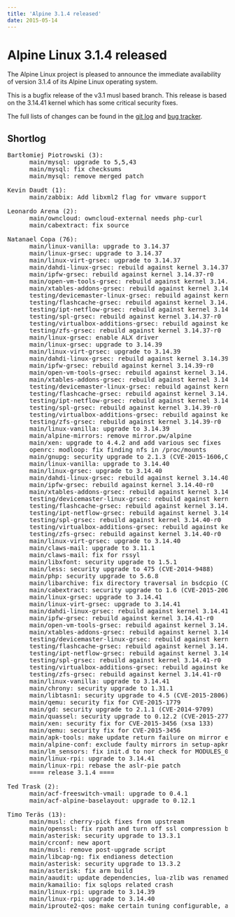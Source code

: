 ```yaml
---
title: 'Alpine 3.1.4 released'
date: 2015-05-14
---
```


Alpine Linux 3.1.4 released
=====================

The Alpine Linux project is pleased to announce the immediate
availability of version 3.1.4 of its Alpine Linux operating system.

This is a bugfix release of the v3.1 musl based branch. This release is
based on the 3.14.41 kernel which has some critical security fixes.

The full lists of changes can be found in the [git
log](http://git.alpinelinux.org/cgit/aports/log/?h=v3.1.4) and [bug
tracker](http://bugs.alpinelinux.org/versions/95).

Shortlog
--------

<pre>
Bartłomiej Piotrowski (3):
      main/mysql: upgrade to 5,5,43
      main/mysql: fix checksums
      main/mysql: remove merged patch

Kevin Daudt (1):
      main/zabbix: Add libxml2 flag for vmware support

Leonardo Arena (2):
      main/owncloud: owncloud-external needs php-curl
      main/cabextract: fix source

Natanael Copa (76):
      main/linux-vanilla: upgrade to 3.14.37
      main/linux-grsec: upgrade to 3.14.37
      main/linux-virt-grsec: ugprade to 3.14.37
      main/dahdi-linux-grsec: rebuild against kernel 3.14.37-r0
      main/ipfw-grsec: rebuild against kernel 3.14.37-r0
      main/open-vm-tools-grsec: rebuild against kernel 3.14.37-r0
      main/xtables-addons-grsec: rebuild against kernel 3.14.37-r0
      testing/devicemaster-linux-grsec: rebuild against kernel 3.14.37-r0
      testing/flashcache-grsec: rebuild against kernel 3.14.37-r0
      testing/ipt-netflow-grsec: rebuild against kernel 3.14.37-r0
      testing/spl-grsec: rebuild against kernel 3.14.37-r0
      testing/virtualbox-additions-grsec: rebuild against kernel 3.14.37-r0
      testing/zfs-grsec: rebuild against kernel 3.14.37-r0
      main/linux-grsec: enable ALX driver
      main/linux-grsec: upgrade to 3.14.39
      main/linux-virt-grsec: upgrade to 3.14.39
      main/dahdi-linux-grsec: rebuild against kernel 3.14.39-r0
      main/ipfw-grsec: rebuild against kernel 3.14.39-r0
      main/open-vm-tools-grsec: rebuild against kernel 3.14.39-r0
      main/xtables-addons-grsec: rebuild against kernel 3.14.39-r0
      testing/devicemaster-linux-grsec: rebuild against kernel 3.14.39-r0
      testing/flashcache-grsec: rebuild against kernel 3.14.39-r0
      testing/ipt-netflow-grsec: rebuild against kernel 3.14.39-r0
      testing/spl-grsec: rebuild against kernel 3.14.39-r0
      testing/virtualbox-additions-grsec: rebuild against kernel 3.14.39-r0
      testing/zfs-grsec: rebuild against kernel 3.14.39-r0
      main/linux-vanilla: upgrade to 3.14.39
      main/alpine-mirrors: remove mirror.pw/alpine
      main/xen: upgrade to 4.4.2 and add various sec fixes
      openrc: modloop: fix finding nfs in /proc/mounts
      main/gnupg: security upgrade to 2.1.3 (CVE-2015-1606,CVE-2015-1607)
      main/linux-vanilla: upgrade to 3.14.40
      main/linux-grsec: upgrade to 3.14.40
      main/dahdi-linux-grsec: rebuild against kernel 3.14.40-r0
      main/ipfw-grsec: rebuild against kernel 3.14.40-r0
      main/xtables-addons-grsec: rebuild against kernel 3.14.40-r0
      testing/devicemaster-linux-grsec: rebuild against kernel 3.14.40-r0
      testing/flashcache-grsec: rebuild against kernel 3.14.40-r0
      testing/ipt-netflow-grsec: rebuild against kernel 3.14.40-r0
      testing/spl-grsec: rebuild against kernel 3.14.40-r0
      testing/virtualbox-additions-grsec: rebuild against kernel 3.14.40-r0
      testing/zfs-grsec: rebuild against kernel 3.14.40-r0
      main/linux-virt-grsec: upgrade to 3.14.40
      main/claws-mail: upgrade to 3.11.1
      main/claws-mail: fix for rssyl
      main/libxfont: security upgrade to 1.5.1
      main/less: security upgrade to 475 (CVE-2014-9488)
      main/php: security upgrade to 5.6.8
      main/libarchive: fix directory traversal in bsdcpio (CVE-2015-2304)
      main/cabextract: security upgrade to 1.6 (CVE-2015-2060)
      main/linux-grsec: upgrade to 3.14.41
      main/linux-virt-grsec: upgrade to 3.14.41
      main/dahdi-linux-grsec: rebuild against kernel 3.14.41-r0
      main/ipfw-grsec: rebuild against kernel 3.14.41-r0
      main/open-vm-tools-grsec: rebuild against kernel 3.14.41-r0
      main/xtables-addons-grsec: rebuild against kernel 3.14.41-r0
      testing/devicemaster-linux-grsec: rebuild against kernel 3.14.41-r0
      testing/flashcache-grsec: rebuild against kernel 3.14.41-r0
      testing/ipt-netflow-grsec: rebuild against kernel 3.14.41-r0
      testing/spl-grsec: rebuild against kernel 3.14.41-r0
      testing/virtualbox-additions-grsec: rebuild against kernel 3.14.41-r0
      testing/zfs-grsec: rebuild against kernel 3.14.41-r0
      main/linux-vanilla: upgrade to 3.14.41
      main/chrony: security upgrade to 1.31.1
      main/libtasn1: security upgrade to 4.5 (CVE-2015-2806)
      main/qemu: security fix for CVE-2015-1779
      main/gd: security upgrade to 2.1.1 (CVE-2014-9709)
      main/quassel: security upgrade to 0.12.2 (CVE-2015-2778,CVE-2015-2779)
      main/xen: security fix for CVE-2015-3456 (xsa 133)
      main/qemu: security fix for CVE-2015-3456
      main/apk-tools: make update return failure on mirror errors
      main/alpine-conf: exclude faulty mirrors in setup-apkrepos
      main/lm_sensors: fix init.d to nor check for MODULES_0
      main/linux-rpi: upgrade to 3.14.41
      main/linux-rpi: rebase the aslr-pie patch
      ==== release 3.1.4 ====

Ted Trask (2):
      main/acf-freeswitch-vmail: upgrade to 0.4.1
      main/acf-alpine-baselayout: upgrade to 0.12.1

Timo Teräs (13):
      main/musl: cherry-pick fixes from upstream
      main/openssl: fix rpath and turn off ssl compression by default
      main/asterisk: security upgrade to 13.3.1
      main/crconf: new aport
      main/musl: remove post-upgrade script
      main/libcap-ng: fix endianess detection
      main/asterisk: security upgrade to 13.3.2
      main/asterisk: fix arm build
      main/aaudit: update dependencies, lua-zlib was renamed
      main/kamailio: fix sqlops related crash
      main/linux-rpi: upgrade to 3.14.39
      main/linux-rpi: upgrade to 3.14.40
      main/iproute2-qos: make certain tuning configurable, and saner default

</pre>
